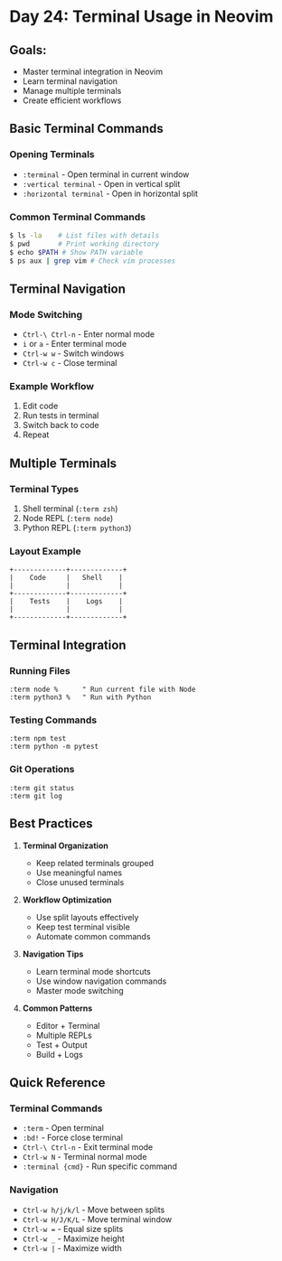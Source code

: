 # Day 24: Terminal Usage in Neovim

## Goals:

- Master terminal integration in Neovim
- Learn terminal navigation
- Manage multiple terminals
- Create efficient workflows

## Basic Terminal Commands

### Opening Terminals

- `:terminal` - Open terminal in current window
- `:vertical terminal` - Open in vertical split
- `:horizontal terminal` - Open in horizontal split

### Common Terminal Commands

```bash
$ ls -la    # List files with details
$ pwd       # Print working directory
$ echo $PATH # Show PATH variable
$ ps aux | grep vim # Check vim processes
```

## Terminal Navigation

### Mode Switching

- `Ctrl-\ Ctrl-n` - Enter normal mode
- `i` or `a` - Enter terminal mode
- `Ctrl-w w` - Switch windows
- `Ctrl-w c` - Close terminal

### Example Workflow

1. Edit code
2. Run tests in terminal
3. Switch back to code
4. Repeat

## Multiple Terminals

### Terminal Types

1. Shell terminal (`:term zsh`)
2. Node REPL (`:term node`)
3. Python REPL (`:term python3`)

### Layout Example

```
+-------------+-------------+
|    Code     |   Shell    |
|             |            |
+-------------+-------------+
|    Tests    |    Logs    |
|             |            |
+-------------+-------------+
```

## Terminal Integration

### Running Files

```vim
:term node %      " Run current file with Node
:term python3 %   " Run with Python
```

### Testing Commands

```vim
:term npm test
:term python -m pytest
```

### Git Operations

```vim
:term git status
:term git log
```

## Best Practices

1. **Terminal Organization**

   - Keep related terminals grouped
   - Use meaningful names
   - Close unused terminals

2. **Workflow Optimization**

   - Use split layouts effectively
   - Keep test terminal visible
   - Automate common commands

3. **Navigation Tips**

   - Learn terminal mode shortcuts
   - Use window navigation commands
   - Master mode switching

4. **Common Patterns**
   - Editor + Terminal
   - Multiple REPLs
   - Test + Output
   - Build + Logs

## Quick Reference

### Terminal Commands

- `:term` - Open terminal
- `:bd!` - Force close terminal
- `Ctrl-\ Ctrl-n` - Exit terminal mode
- `Ctrl-w N` - Terminal normal mode
- `:terminal {cmd}` - Run specific command

### Navigation

- `Ctrl-w h/j/k/l` - Move between splits
- `Ctrl-w H/J/K/L` - Move terminal window
- `Ctrl-w =` - Equal size splits
- `Ctrl-w _` - Maximize height
- `Ctrl-w |` - Maximize width
